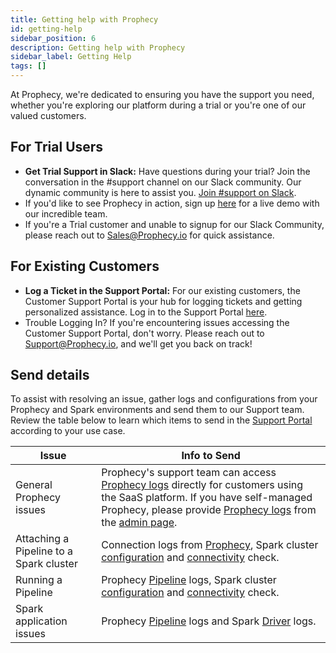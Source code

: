 ```yaml
---
title: Getting help with Prophecy
id: getting-help
sidebar_position: 6
description: Getting help with Prophecy
sidebar_label: Getting Help
tags: []
---
```


At Prophecy, we're dedicated to ensuring you have the support you need, whether you're exploring our platform during a trial or you're one of our valued customers.

## For Trial Users

- **Get Trial Support in Slack:** Have questions during your trial? Join the conversation in the #support channel on our Slack community. Our dynamic community is here to assist you. [Join #support on Slack](https://prophecy-io-support.slack.com/archives/C01P1PD7JJY).
- If you'd like to see Prophecy in action, sign up [here](https://www.prophecy.io/request-a-demo) for a live demo with our incredible team.
- If you're a Trial customer and unable to signup for our Slack Community, please reach out to Sales@Prophecy.io for quick assistance.

## For Existing Customers

- **Log a Ticket in the Support Portal:** For our existing customers, the Customer Support Portal is your hub for logging tickets and getting personalized assistance. Log in to the Support Portal [here](https://prophecy.zendesk.com/).
- Trouble Logging In? If you're encountering issues accessing the Customer Support Portal, don't worry. Please reach out to Support@Prophecy.io, and we'll get you back on track!

## Send details

To assist with resolving an issue, gather logs and configurations from your Prophecy and Spark environments and send them to our Support team. Review the table below to learn which items to send in the [Support Portal](https://prophecy.zendesk.com/) according to your use case.

| **Issue**                               | **Info to Send**                                                                                                                                                                                                                                                                                                            |
| --------------------------------------- | --------------------------------------------------------------------------------------------------------------------------------------------------------------------------------------------------------------------------------------------------------------------------------------------------------------------------- |
| General Prophecy issues                 | Prophecy's support team can access [Prophecy logs](./prophecy-details.md) directly for customers using the SaaS platform. If you have self-managed Prophecy, please provide [Prophecy logs](./prophecy-details.md) from the [admin page](/docs/architecture/self-hosted/download-logs.md#navigate-to-the-download-logs-ui). |
| Attaching a Pipeline to a Spark cluster | Connection logs from [Prophecy](./prophecy-details.md), Spark cluster [configuration](./spark-cluster-details.md#configurations) and [connectivity](./spark-cluster-details.md#connectivity-check) check.                                                                                                                   |
| Running a Pipeline                      | Prophecy [Pipeline](./prophecy-details.md) logs, Spark cluster [configuration](./spark-cluster-details.md#spark-configurations) and [connectivity](./spark-cluster-details.md#connectivity-check) check.                                                                                                                    |
| Spark application issues                | Prophecy [Pipeline](./prophecy-details.md) logs and Spark [Driver](https://docs.databricks.com/en/compute/troubleshooting/debugging-spark-ui.html#driver-logs) logs.                                                                                                                                                        |
